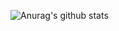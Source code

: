 ![Anurag's github stats](https://github-readme-stats.vercel.app/api?username=Dogel-ai&show_icons=true&hide=["contribs","issues"])
